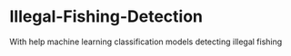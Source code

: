 # Illegal-Fishing-Detection
With help machine learning classification models detecting illegal fishing
